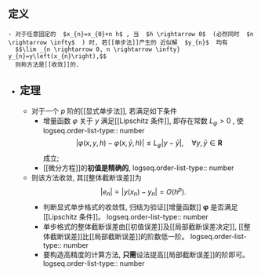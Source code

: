 ## 定义
	- 对于任意固定的  $x_{n}=x_{0}+n h$ , 当  $h \rightarrow 0$  (必然同时  $n \rightarrow \infty$  ) 时, 若[[单步法]]产生的 近似解  $y_{n}$  均有  
	  $$\lim _{n \rightarrow 0, n \rightarrow \infty} y_{n}=y\left(x_{n}\right),$$ 
	  则称方法是[[收敛]]的.
- ## 定理
	- 对于一个  $p$  阶的[[显式单步法]], 若满足如下条件
		- 增量函数  $\varphi$  关于  $y$  满足[[Lipschitz 条件]], 即存在常数  $L_{\varphi}>0$ , 使
		  logseq.order-list-type:: number
		  $$|\varphi(x, y, h)-\varphi(x, \bar{y}, h)| \leqslant L_{\varphi}|y-\bar{y}|, \quad \forall y, \bar{y} \in \mathbf{R}$$
		  成立;
		- [[微分方程]]的**初值是精确的**, 
		  logseq.order-list-type:: number
	- 则该方法收敛, 其[[整体截断误差]]为
	  $$\left|e_{n}\right|=\left|y\left(x_{n}\right)-y_{n}\right|=O\left(h^{p}\right) .$$
		- 判断显式单步格式的收敛性, 归结为验证[[增量函数]]  $\boldsymbol{\varphi}$  是否满足[[Lipschitz 条件]]。
		  logseq.order-list-type:: number
		- 单步格式的整体截断误差由[[初值误差]]及[[局部截断误差决定]], [[整体截断误差]]比[[局部截断误差]]的阶数低一阶。
		  logseq.order-list-type:: number
		- 要构造高精度的计算方法, **只需**设法提高[[局部截断误差]]的阶即可。
		  logseq.order-list-type:: number
